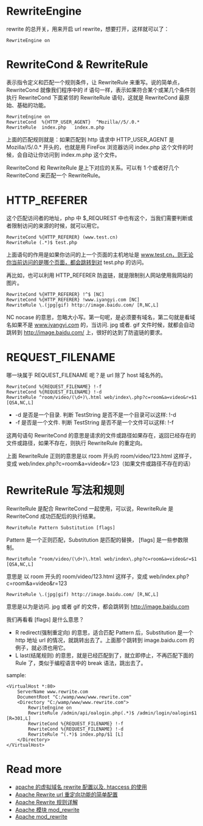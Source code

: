# RewriteEngine 

rewrite 的总开关，用来开启 url rewrite，想要打开，这样就可以了：

```
RewriteEngine on
```


# RewriteCond & RewriteRule

表示指令定义和匹配一个规则条件，让 RewriteRule 来重写。说的简单点，RewriteCond 就像我们程序中的 if 语句一样，表示如果符合某个或某几个条件则执行 RewriteCond 下面紧邻的 RewriteRule 语句，这就是 RewriteCond 最原始、基础的功能。

```
RewriteEngine on
RewriteCond  %{HTTP_USER_AGENT}  ^Mozilla//5/.0.*
RewriteRule  index.php   index.m.php
```

上面的匹配规则就是：如果匹配到 http 请求中 HTTP_USER_AGENT 是 Mozilla//5/.0.* 开头的，也就是用 FireFox 浏览器访问 index.php 这个文件的时候，会自动让你访问到 index.m.php 这个文件。

RewriteCond 和 RewriteRule 是上下对应的关系。可以有 1 个或者好几个 RewriteCond 来匹配一个 RewriteRule。


# HTTP_REFERER 

这个匹配访问者的地址，php 中 $_REQUREST 中也有这个，当我们需要判断或者限制访问的来源的时候，就可以用它。

```
RewriteCond %{HTTP_REFERER} (www.test.cn)
RewriteRule (.*)$ test.php
```

上面语句的作用是如果你访问的上一个页面的主机地址是 www.test.cn，则无论你当前访问的是哪个页面，都会跳转到对 test.php 的访问。

再比如，也可以利用 HTTP_REFERER 防盗链，就是限制别人网站使用我网站的图片。

```
RewriteCond %{HTTP_REFERER} !^$ [NC]
RewriteCond %{HTTP_REFERER} !www.iyangyi.com [NC]
RewriteRule \.(jpg|gif) http://image.baidu.com/ [R,NC,L]
```

NC nocase 的意思，忽略大小写。第一句呢，是必须要有域名，第二句就是看域名如果不是 www.iyangyi.com 的，当访问. jpg 或者. gif 文件时候，就都会自动跳转到 http://image.baidu.com/ 上，很好的达到了防盗链的要求。


# REQUEST_FILENAME

哪一块属于 REQUEST_FILENAME 呢？是 url 除了 host 域名外的。

```
RewriteCond %{REQUEST_FILENAME} !-f
RewriteCond %{REQUEST_FILENAME} !-d
RewriteRule ^room/video/(\d+)\.html web/index\.php?c=room&a=video&r=$1 [QSA,NC,L]
```

- -d 是否是一个目录. 判断 TestString 是否不是一个目录可以这样: !-d 
- -f 是否是一个文件. 判断 TestString 是否不是一个文件可以这样: !-f

这两句语句 RewriteCond 的意思是请求的文件或路径如果存在，返回已经存在的文件或路径，如果不存在，则执行 RewriteRule  的重定向。

上面 RewriteRule 正则的意思是以 room 开头的 room/video/123.html 这样子，变成 web/index.php?c=room&a=video&r=123（如果文件或路径不存在的话）


# RewriteRule 写法和规则

RewriteRule 是配合 RewriteCond 一起使用，可以说，RewriteRule 是 RewriteCond 成功匹配后的执行结果。

```
RewriteRule Pattern Substitution [flags]
```
Pattern 是一个正则匹配，Substitution 是匹配的替换， [flags] 是一些参数限制。

```
RewriteRule ^room/video/(\d+)\.html web/index\.php?c=room&a=video&r=$1 [QSA,NC,L]
```

意思是 以 room 开头的 room/video/123.html 这样子，变成 web/index.php?c=room&a=video&r=123

```
RewriteRule \.(jpg|gif) http://image.baidu.com/ [R,NC,L]
```

意思是以为是访问. jpg 或者 gif 的文件，都会跳转到 http://image.baidu.com

我们再看看 [flags] 是什么意思？

- R redirect(强制重定向) 的意思，适合匹配 Pattern 后，Substitution 是一个 http 地址 url 的情况，就跳转出去了。上面那个跳转到 image.baidu.com 的例子，就必须也用它。
- L last(结尾规则) 的意思，就是已经匹配到了，就立即停止，不再匹配下面的 Rule 了，类似于编程语言中的 break 语法，跳出去了。

sample:

```
<VirtualHost *:80>
    ServerName www.rewrite.com
    DocumentRoot "C:/wamp/www/www.rewrite.com"
    <Directory "C:/wamp/www/www.rewrite.com">
        RewriteEngine on
        RewriteRule /admin/api/oalogin.php(.*)$ /admin/login/oalogin$1 [R=301,L]
        RewriteCond %{REQUEST_FILENAME} !-f
        RewriteCond %{REQUEST_FILENAME} !-d
        RewriteRule ^(.*)$ index.php/$1 [L]
    </Directory>
</VirtualHost>
```

# Read more

- [apache 的虚拟域名 rewrite 配置以及. htaccess 的使用](https://www.zybuluo.com/phper/note/73726)
- [Apache Rewrite url 重定向功能的简单配置](http://www.jb51.net/article/24435.htm)
- [Apache Rewrite 规则详解](http://www.ha97.com/3460.html)
- [Apache 模块 mod_rewrite](http://man.chinaunix.net/newsoft/ApacheMenual_CN_2.2new/mod/mod_rewrite.html)
- [Apache mod_rewrite](http://httpd.apache.org/docs/2.4/zh-cn/rewrite/)

